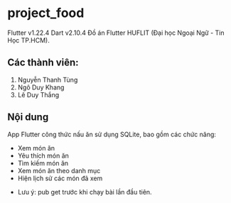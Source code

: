 # project_food
Flutter v1.22.4
Dart v2.10.4
Đồ án Flutter HUFLIT (Đại học Ngoại Ngữ - Tin Học TP.HCM).

## Các thành viên:
1) Nguyễn Thanh Tùng
2) Ngô Duy Khang
3) Lê Duy Thắng

## Nội dung

App Flutter công thức nấu ăn sử dụng SQLite, bao gồm các chức năng:

+ Xem món ăn
+ Yêu thích món ăn
+ Tìm kiếm món ăn
+ Xem món ăn theo danh mục
+ Hiện lịch sử các món đã xem

- Lưu ý: pub get trước khi chạy bài lần đầu tiên.
